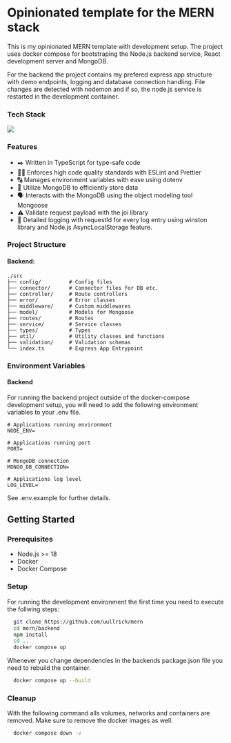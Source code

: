 <!-- Introduction -->

# Opinionated template for the MERN stack

This is my opinionated MERN template with development setup. The project uses docker compose for bootstraping the Node.js backend service, React development server and MongoDB.

For the backend the project contains my prefered express app structure with demo endpoints, logging and database connection handling. File changes are detected with nodemon and if so, the node.js service is restarted in the development container.

<!-- TechStack -->

### Tech Stack

<p align="left">
  <a href="https://skillicons.dev">
    <img src="https://skillicons.dev/icons?i=mongodb,express,react,nodejs,ts,docker&perline=13" />
  </a>
</p>

<!-- Features -->

### Features

- :black_nib: Written in TypeScript for type-safe code
- :male_detective: Enforces high code quality standards with ESLint and Prettier
- :capital_abcd: Manages environment variables with ease using dotenv
- :floppy_disk: Utilize MongoDB to efficiently store data
- :speaking_head: Interacts with the MongoDB using the object modeling tool Mongoose
- :warning: Validate request payload with the joi library
- :memo: Detailed logging with requestId for every log entry using winston library and Node.js AsyncLocalStorage feature.

<!-- Project Structure -->

### Project Structure

#### Backend:

```
./src
├── config/         # Config files
├── connector/      # Connector files for DB etc.
├── controller/     # Route controllers
├── error/          # Error classes
├── middleware/     # Custom middlewares
├── model/          # Models for Mongoose
├── routes/         # Routes
├── service/        # Service classes
├── types/          # Types
├── util/           # Utility classes and functions
├── validation/     # Validation schemas
└── index.ts        # Express App Entrypoint
```

<!-- Env Variables -->

### Environment Variables

#### Backend

For running the backend project outside of the docker-compose development setup, you will need to add the following environment variables to your .env file.

```
# Applications running environment
NODE_ENV=

# Applications running port
PORT=

# MongoDB connection
MONGO_DB_CONNECTION=

# Applications log level
LOG_LEVEL=
```

See .env.example for further details.

<!-- Getting Started -->

## Getting Started

<!-- Prerequisites -->

### Prerequisites

- Node.js >= 18
- Docker
- Docker Compose

<!-- Setup -->

### Setup

For running the development environment the first time you need to execute the follwing steps:

```bash
  git clone https://github.com/uullrich/mern
  cd mern/backend
  npm install
  cd ..
  docker compose up
```

Whenever you change dependencies in the backends package.json file you need to rebuild the container.

```bash
  docker compose up --build
```

### Cleanup

With the following command alls volumes, networks and containers are removed. Make sure to remove the docker images as well.

```bash
  docker compose down -v
```
